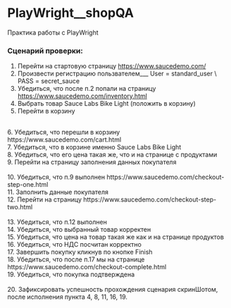 # PlayWright__shopQA
 Практика работы с PlayWright

### **Сценарий проверки:**

1. Перейти на стартовую страницу  https://www.saucedemo.com/  <br>
2. Произвести регистрацию пользвателем___  User = standard_user  \ PASS = secret_sauce  <br>
3. Убедиться, что после п.2 попали на страницу https://www.saucedemo.com/inventory.html  <br>
4. Выбрать товар Sauce Labs Bike Light (положить в корзину) <br>
5. Перейти в корзину <br>
<br>
6. Убедиться, что перешли в корзину https://www.saucedemo.com/cart.html  <br>
7. Убедиться, что в корзине именно Sauce Labs Bike Light  <br>
8. Убедиться, что его цена такая же, что и на странице с продуктами  <br>
9. Перейти на страницу заполнения данных покупателя <br>
<br>
10. Убедиться, что п.9 выполнен https://www.saucedemo.com/checkout-step-one.html  <br>
11. Заполнить данные покупателя  <br>
12. Перейти на страницу https://www.saucedemo.com/checkout-step-two.html <br>
<br>
13. Убедиться, что п.12 выполнен  <br>
14. Убедиться, что выбранный товар корректен <br>
15. Убедиться, что цена на товар такая же как и на странице продуктов <br>
16. Убедиться, что НДС посчитан корректно  <br>
17. Завершить покупку кликнув по кнопке Finish  <br>
18. Убедиться, что после п.17 мы на странице https://www.saucedemo.com/checkout-complete.html  <br>
19. Убедиться, что покупка подтверждена <br>
<br>
20. Зафиксировать успешность прохождения сценария скринШотом, после исполнения пункта 4, 8, 11, 16, 19.
